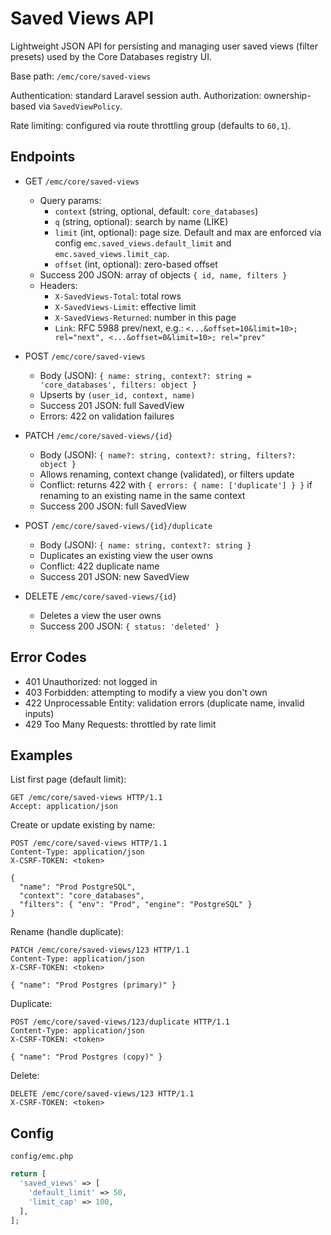 # Saved Views API

Lightweight JSON API for persisting and managing user saved views (filter presets) used by the Core Databases registry UI.

Base path: `/emc/core/saved-views`

Authentication: standard Laravel session auth. Authorization: ownership-based via `SavedViewPolicy`.

Rate limiting: configured via route throttling group (defaults to `60,1`).

## Endpoints

- GET `/emc/core/saved-views`
  - Query params:
    - `context` (string, optional, default: `core_databases`)
    - `q` (string, optional): search by name (LIKE)
    - `limit` (int, optional): page size. Default and max are enforced via config `emc.saved_views.default_limit` and `emc.saved_views.limit_cap`.
    - `offset` (int, optional): zero-based offset
  - Success 200 JSON: array of objects `{ id, name, filters }`
  - Headers:
    - `X-SavedViews-Total`: total rows
    - `X-SavedViews-Limit`: effective limit
    - `X-SavedViews-Returned`: number in this page
    - `Link`: RFC 5988 prev/next, e.g.: `<...&offset=10&limit=10>; rel="next", <...&offset=0&limit=10>; rel="prev"`

- POST `/emc/core/saved-views`
  - Body (JSON): `{ name: string, context?: string = 'core_databases', filters: object }`
  - Upserts by `(user_id, context, name)`
  - Success 201 JSON: full SavedView
  - Errors: 422 on validation failures

- PATCH `/emc/core/saved-views/{id}`
  - Body (JSON): `{ name?: string, context?: string, filters?: object }`
  - Allows renaming, context change (validated), or filters update
  - Conflict: returns 422 with `{ errors: { name: ['duplicate'] } }` if renaming to an existing name in the same context
  - Success 200 JSON: full SavedView

- POST `/emc/core/saved-views/{id}/duplicate`
  - Body (JSON): `{ name: string, context?: string }`
  - Duplicates an existing view the user owns
  - Conflict: 422 duplicate name
  - Success 201 JSON: new SavedView

- DELETE `/emc/core/saved-views/{id}`
  - Deletes a view the user owns
  - Success 200 JSON: `{ status: 'deleted' }`

## Error Codes

- 401 Unauthorized: not logged in
- 403 Forbidden: attempting to modify a view you don't own
- 422 Unprocessable Entity: validation errors (duplicate name, invalid inputs)
- 429 Too Many Requests: throttled by rate limit

## Examples

List first page (default limit):

```http
GET /emc/core/saved-views HTTP/1.1
Accept: application/json
```

Create or update existing by name:

```http
POST /emc/core/saved-views HTTP/1.1
Content-Type: application/json
X-CSRF-TOKEN: <token>

{
  "name": "Prod PostgreSQL",
  "context": "core_databases",
  "filters": { "env": "Prod", "engine": "PostgreSQL" }
}
```

Rename (handle duplicate):

```http
PATCH /emc/core/saved-views/123 HTTP/1.1
Content-Type: application/json
X-CSRF-TOKEN: <token>

{ "name": "Prod Postgres (primary)" }
```

Duplicate:

```http
POST /emc/core/saved-views/123/duplicate HTTP/1.1
Content-Type: application/json
X-CSRF-TOKEN: <token>

{ "name": "Prod Postgres (copy)" }
```

Delete:

```http
DELETE /emc/core/saved-views/123 HTTP/1.1
X-CSRF-TOKEN: <token>
```

## Config

`config/emc.php`

```php
return [
  'saved_views' => [
    'default_limit' => 50,
    'limit_cap' => 100,
  ],
];
```
